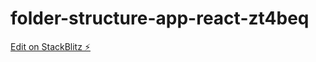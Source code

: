# folder-structure-app-react-zt4beq

[Edit on StackBlitz ⚡️](https://stackblitz.com/edit/folder-structure-app-react-zt4beq)